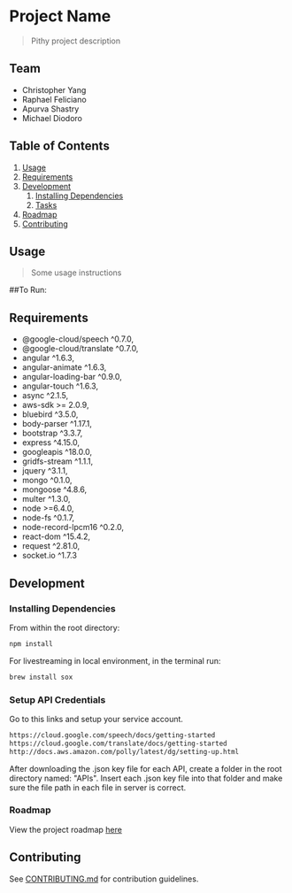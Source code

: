 # Project Name

> Pithy project description

## Team

  - Christopher Yang
  - Raphael Feliciano
  - Apurva Shastry
  - Michael Diodoro

## Table of Contents

1. [Usage](#Usage)
1. [Requirements](#requirements)
1. [Development](#development)
    1. [Installing Dependencies](#installing-dependencies)
    1. [Tasks](#tasks)
1. [Roadmap](#roadmap)
1. [Contributing](#contributing)

## Usage



> Some usage instructions

##To Run:



## Requirements

- @google-cloud/speech ^0.7.0,
- @google-cloud/translate ^0.7.0,
- angular ^1.6.3,
- angular-animate ^1.6.3,
- angular-loading-bar ^0.9.0,
- angular-touch ^1.6.3,
- async ^2.1.5,
- aws-sdk >= 2.0.9,
- bluebird ^3.5.0,
- body-parser ^1.17.1,
- bootstrap ^3.3.7,
- express ^4.15.0,
- googleapis ^18.0.0,
- gridfs-stream ^1.1.1,
- jquery ^3.1.1,
- mongo ^0.1.0,
- mongoose ^4.8.6,
- multer ^1.3.0,
- node >=6.4.0,
- node-fs ^0.1.7,
- node-record-lpcm16 ^0.2.0,
- react-dom ^15.4.2,
- request ^2.81.0,
- socket.io ^1.7.3

## Development

### Installing Dependencies

From within the root directory:

```sh
npm install
```

For livestreaming in local environment, in the terminal run:

```sh
brew install sox
```

### Setup API Credentials
Go to this links and setup your service account.
```sh
https://cloud.google.com/speech/docs/getting-started
https://cloud.google.com/translate/docs/getting-started
http://docs.aws.amazon.com/polly/latest/dg/setting-up.html
```
After downloading the .json key file for each API, create a folder in the root directory named: "APIs".
Insert each .json key file into that folder and make sure the file path in each file in server is correct. 

### Roadmap

View the project roadmap [here](https://docs.google.com/spreadsheets/d/1KeovNVSHdTILa-RPxVEvSDcAIDQ4_mgNWfjAK5o27Sk/edit?usp=sharing)


## Contributing

See [CONTRIBUTING.md](CONTRIBUTING.md) for contribution guidelines.
